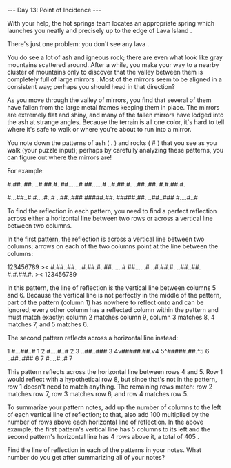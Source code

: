 --- Day 13: Point of Incidence ---

   With your help, the hot springs team locates an appropriate spring
   which launches you neatly and precisely up to the edge of Lava Island .

   There's just one problem: you don't see any lava .

   You do see a lot of ash and igneous rock; there are even what look like
   gray mountains scattered around. After a while, you make your way to a
   nearby cluster of mountains only to discover that the valley between
   them is completely full of large mirrors . Most of the mirrors seem to
   be aligned in a consistent way; perhaps you should head in that
   direction?

   As you move through the valley of mirrors, you find that several of
   them have fallen from the large metal frames keeping them in place. The
   mirrors are extremely flat and shiny, and many of the fallen mirrors
   have lodged into the ash at strange angles. Because the terrain is all
   one color, it's hard to tell where it's safe to walk or where you're
   about to run into a mirror.

   You note down the patterns of ash ( . ) and rocks ( # ) that you see as
   you walk (your puzzle input); perhaps by carefully analyzing these
   patterns, you can figure out where the mirrors are!

   For example:

   #.##..##.
..#.##.#.
##......#
##......#
..#.##.#.
..##..##.
#.#.##.#.

#...##..#
#....#..#
..##..###
#####.##.
#####.##.
..##..###
#....#..#



   To find the reflection in each pattern, you need to find a perfect
   reflection across either a horizontal line between two rows or across a
   vertical line between two columns.

   In the first pattern, the reflection is across a vertical line between
   two columns; arrows on each of the two columns point at the line
   between the columns:

   123456789
    ><
#.##..##.
..#.##.#.
##......#
##......#
..#.##.#.
..##..##.
#.#.##.#.
    ><
123456789



   In this pattern, the line of reflection is the vertical line between
   columns 5 and 6. Because the vertical line is not perfectly in the
   middle of the pattern, part of the pattern (column 1) has nowhere to
   reflect onto and can be ignored; every other column has a reflected
   column within the pattern and must match exactly: column 2 matches
   column 9, column 3 matches 8, 4 matches 7, and 5 matches 6.

   The second pattern reflects across a horizontal line instead:

   1 #...##..# 1
2 #....#..# 2
3 ..##..### 3
4v#####.##.v4
5^#####.##.^5
6 ..##..### 6
7 #....#..# 7



   This pattern reflects across the horizontal line between rows 4 and 5.
   Row 1 would reflect with a hypothetical row 8, but since that's not in
   the pattern, row 1 doesn't need to match anything. The remaining rows
   match: row 2 matches row 7, row 3 matches row 6, and row 4 matches row
   5.

   To summarize your pattern notes, add up the number of columns to the
   left of each vertical line of reflection; to that, also add 100
   multiplied by the number of rows above each horizontal line of
   reflection. In the above example, the first pattern's vertical line has
   5 columns to its left and the second pattern's horizontal line has 4
   rows above it, a total of 405 .

   Find the line of reflection in each of the patterns in your notes. What
   number do you get after summarizing all of your notes?
